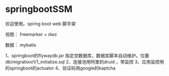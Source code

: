 # springbootSSM

欢迎使用。spring boot web 脚手架


视图： freemarker + dwz


数据： mybatis


1、springboot的flywaydb.jar 指定空数据库，数据库脚本自动维护。位置db/migration/V1_initialize.sql
2、连接池用阿里的druid ，带监控
3、应用监控用的springboot的actuator
4、验证码用google的kaptcha
